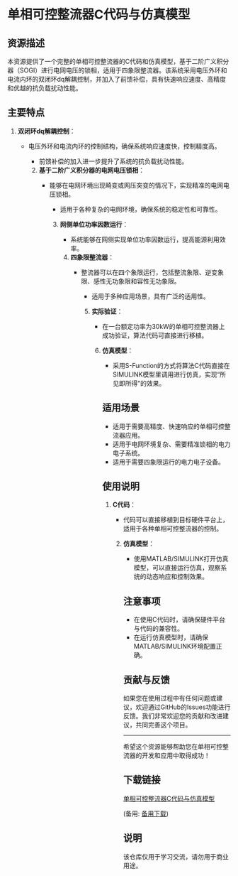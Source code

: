 # 单相可控整流器C代码与仿真模型

## 资源描述

本资源提供了一个完整的单相可控整流器的C代码和仿真模型，基于二阶广义积分器（SOGI）进行电网电压的锁相，适用于四象限整流器。该系统采用电压外环和电流内环的双闭环dq解耦控制，并加入了前馈补偿，具有快速响应速度、高精度和优越的抗负载扰动性能。

## 主要特点

1. **双闭环dq解耦控制**：
   - 电压外环和电流内环的控制结构，确保系统响应速度快，控制精度高。
      - 前馈补偿的加入进一步提升了系统的抗负载扰动性能。

      2. **基于二阶广义积分器的电网电压锁相**：
         - 能够在电网环境出现畸变或网压突变的情况下，实现精准的电网电压锁相。
            - 适用于各种复杂的电网环境，确保系统的稳定性和可靠性。

            3. **网侧单位功率因数运行**：
               - 系统能够在网侧实现单位功率因数运行，提高能源利用效率。

               4. **四象限整流器**：
                  - 整流器可以在四个象限运行，包括整流象限、逆变象限、感性无功象限和容性无功象限。
                     - 适用于多种应用场景，具有广泛的适用性。

                     5. **实际验证**：
                        - 在一台额定功率为30kW的单相可控整流器上成功验证，算法代码可直接进行移植。

                        6. **仿真模型**：
                           - 采用S-Function的方式将算法C代码直接在SIMULINK模型里调用进行仿真，实现“所见即所得”的效果。

                           ## 适用场景

                           - 适用于需要高精度、快速响应的单相可控整流器应用。
                           - 适用于电网环境复杂、需要精准锁相的电力电子系统。
                           - 适用于需要四象限运行的电力电子设备。

                           ## 使用说明

                           1. **C代码**：
                              - 代码可以直接移植到目标硬件平台上，适用于各种单相可控整流器的控制。

                              2. **仿真模型**：
                                 - 使用MATLAB/SIMULINK打开仿真模型，可以直接运行仿真，观察系统的动态响应和控制效果。

                                 ## 注意事项

                                 - 在使用C代码时，请确保硬件平台与代码的兼容性。
                                 - 在运行仿真模型时，请确保MATLAB/SIMULINK环境配置正确。

                                 ## 贡献与反馈

                                 如果您在使用过程中有任何问题或建议，欢迎通过GitHub的Issues功能进行反馈。我们非常欢迎您的贡献和改进建议，共同完善这个项目。

                                 ---

                                 希望这个资源能够帮助您在单相可控整流器的开发和应用中取得成功！

                                 ## 下载链接
                                 [单相可控整流器C代码与仿真模型](https://pan.quark.cn/s/d09f2cc9762d) 

                                 (备用: [备用下载](https://pan.baidu.com/s/1soZhCQX9BeBqh1MSgbsdoQ?pwd=1234))

                                 ## 说明

                                 该仓库仅用于学习交流，请勿用于商业用途。
